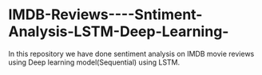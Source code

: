 # IMDB-Reviews----Sntiment-Analysis-LSTM-Deep-Learning-
In this repository we have done sentiment analysis on IMDB movie reviews using Deep learning model(Sequential) using LSTM.

